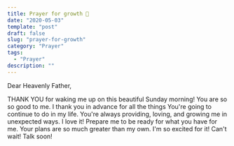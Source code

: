 ```yaml
---
title: Prayer for growth 🌱
date: "2020-05-03"
template: "post"
draft: false
slug: "prayer-for-growth"
category: "Prayer"
tags:
  - "Prayer"
description: ""
---
```


Dear Heavenly Father,

THANK YOU for waking me up on this beautiful Sunday morning! You are so so good to me. I thank you in advance for all the things You're going to continue to do in my life. You're always providing, loving, and growing me in unexpected ways. I love it! Prepare me to be ready for what you have for me. Your plans are so much greater than my own. I'm so excited for it! Can't wait! Talk soon!
